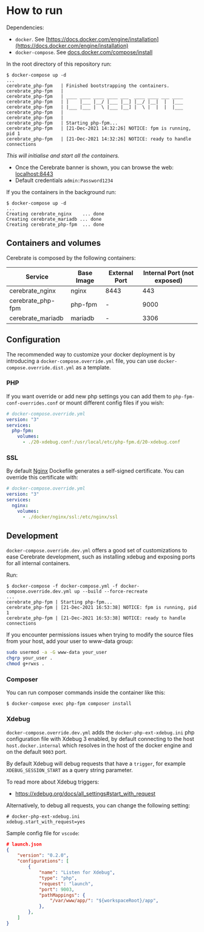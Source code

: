 # How to run #

Dependencies:
  * `docker`. See [https://docs.docker.com/engine/installation](https://docs.docker.com/engine/installation)
  * `docker-compose`. See [docs.docker.com/compose/install](https://docs.docker.com/compose/install/)

In the root directory of this repository run:
```
$ docker-compose up -d
...
cerebrate_php-fpm   | Finished bootstrapping the containers.
cerebrate_php-fpm   | 
cerebrate_php-fpm   | ____ ____ ____ ____ ___  ____ ____ ___ ____ 
cerebrate_php-fpm   | |    |___ |__/ |___ |__] |__/ |__|  |  |___ 
cerebrate_php-fpm   | |___ |___ |  \ |___ |__] |  \ |  |  |  |___ 
cerebrate_php-fpm   | 
cerebrate_php-fpm   | 
cerebrate_php-fpm   | Starting php-fpm...
cerebrate_php-fpm   | [21-Dec-2021 14:32:26] NOTICE: fpm is running, pid 1
cerebrate_php-fpm   | [21-Dec-2021 14:32:26] NOTICE: ready to handle connections
``` 
_This will initialise and start all the containers._
* Once the Cerebrate banner is shown, you can browse the web: [localhost:8443](https://localhost:8443)
* Default credentials `admin:Password1234`

If you the containers in the background run:
```
$ docker-compose up -d
...
Creating cerebrate_nginx    ... done
Creating cerebrate_mariadb ... done
Creating cerebrate_php-fpm  ... done
```

## Containers and volumes ##

Cerebrate is composed by the following containers:

| Service           | Base Image | External Port | Internal Port (not exposed) |
| ----------------- | ---------- | ------------- | --------------------------- |
| cerebrate_nginx   | nginx      | 8443          | 443                         |
| cerebrate_php-fpm | php-fpm    | -             | 9000                        |
| cerebrate_mariadb | mariadb    | -             | 3306                        |


## Configuration
The recommended way to customize your docker deployment is by introducing a `docker-compose.override.yml` file, you can use `docker-compose.override.dist.yml` as a template.
### PHP
If you want override or add new php settings you can add them to `php-fpm-conf-overrides.conf` or mount different config files if you wish:

```yaml
# docker-compose.override.yml
version: "3"
services:
  php-fpm:
    volumes:
      - ./20-xdebug.conf:/usr/local/etc/php-fpm.d/20-xdebug.conf
```

### SSL
By default [Nginx](https://www.nginx.com/) Dockefile generates a self-signed certificate.
You can override this certificate with:

```yaml
# docker-compose.override.yml
version: "3"
services:
  nginx:
    volumes:
      - ./docker/nginx/ssl:/etc/nginx/ssl
```

## Development
`docker-compose.override.dev.yml` offers a good set of customizations to ease Cerebrate development, such as installing xdebug and exposing ports for all internal containers.

Run:

```
$ docker-compose -f docker-compose.yml -f docker-compose.override.dev.yml up --build --force-recreate
...
cerebrate_php-fpm | Starting php-fpm...
cerebrate_php-fpm | [21-Dec-2021 16:53:38] NOTICE: fpm is running, pid 1
cerebrate_php-fpm | [21-Dec-2021 16:53:38] NOTICE: ready to handle connections
```

If you encounter permissions issues when trying to modify the source files from your host, add your user to www-data group:
```bash
sudo usermod -a -G www-data your_user
chgrp your_user .
chmod g+rwxs .
```

### Composer
You can run composer commands inside the container like this:
```
$ docker-compose exec php-fpm composer install
```

### Xdebug
`docker-compose.override.dev.yml` adds the `docker-php-ext-xdebug.ini` php configuration file with Xdebug 3 enabled, by default connecting to the host `host.docker.internal` which resolves in the host of the docker engine and on the default `9003` port.

By default Xdebug will debug requests that have a `trigger`, for example `XDEBUG_SESSION_START` as a query string parameter.

To read more about Xdebug triggers:
* https://xdebug.org/docs/all_settings#start_with_request

Alternatively, to debug all requests, you can change the following setting:
```
# docker-php-ext-xdebug.ini
xdebug.start_with_request=yes
``` 

Sample config file for `vscode`:
```json
# launch.json
{
    "version": "0.2.0",
    "configurations": [
        {
            "name": "Listen for Xdebug",
            "type": "php",
            "request": "launch",
            "port": 9003,
            "pathMappings": {
                "/var/www/app/": "${workspaceRoot}/app",
            },
        },
    ]
}
```
